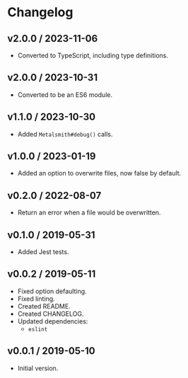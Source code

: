 # Changelog

## v2.0.0 / 2023-11-06

- Converted to TypeScript, including type definitions.

## v2.0.0 / 2023-10-31

- Converted to be an ES6 module.

## v1.1.0 / 2023-10-30

- Added `Metalsmith#debug()` calls.

## v1.0.0 / 2023-01-19

- Added an option to overwrite files, now false by default.

## v0.2.0 / 2022-08-07

- Return an error when a file would be overwritten.

## v0.1.0 / 2019-05-31

- Added Jest tests.

## v0.0.2 / 2019-05-11

- Fixed option defaulting.
- Fixed linting.
- Created README.
- Created CHANGELOG.
- Updated dependencies:
  - `eslint`

## v0.0.1 / 2019-05-10

- Initial version.
